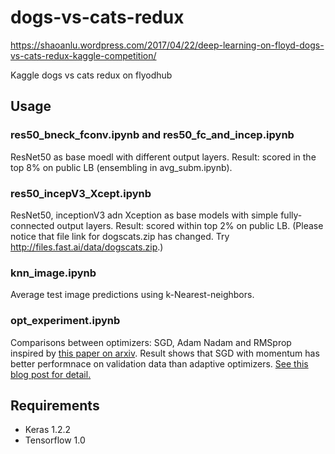 # dogs-vs-cats-redux

https://shaoanlu.wordpress.com/2017/04/22/deep-learning-on-floyd-dogs-vs-cats-redux-kaggle-competition/

Kaggle dogs vs cats redux on flyodhub

## Usage

### res50_bneck_fconv.ipynb and res50_fc_and_incep.ipynb<br>
ResNet50 as base moedl with different output layers. Result: scored in the top 8% on public LB (ensembling in avg_subm.ipynb).



### res50_incepV3_Xcept.ipynb<br>
ResNet50, inceptionV3 adn Xception as base models with simple fully-connected output layers. Result: scored within top 2% on public LB. (Please notice that file link for dogscats.zip has changed. Try http://files.fast.ai/data/dogscats.zip.)



### knn_image.ipynb<br>
Average test image predictions using k-Nearest-neighbors.



### opt_experiment.ipynb<br>
Comparisons between optimizers: SGD, Adam Nadam and RMSprop inspired by [this paper on arxiv](https://arxiv.org/abs/1705.08292). Result shows that SGD with momentum has better performnace on validation data than adaptive optimizers. [See this blog post for detail.](https://shaoanlu.wordpress.com/2017/05/29/sgd-all-which-one-is-the-best-optimizer-dogs-vs-cats-toy-experiment/)

## Requirements

* Keras 1.2.2
* Tensorflow 1.0
